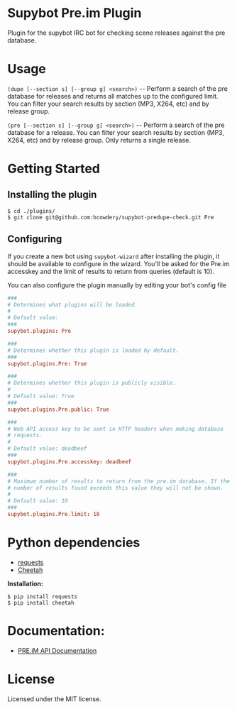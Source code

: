 Supybot Pre.im Plugin
=====================

Plugin for the supybot IRC bot for checking scene releases against the pre database.

# Usage

`(dupe [--section s] [--group g] <search>)` -- Perform a search of the pre database for releases and returns all matches up to the configured limit. You can filter your search results by section (MP3, X264, etc) and by release group.

`(pre [--section s] [--group g] <search>)` -- Perform a search of the pre database for a release. You can filter your search results by section (MP3, X264, etc) and by release group. Only returns a single release.


# Getting Started

## Installing the plugin

    $ cd ./plugins/
    $ git clone git@github.com:bcowdery/supybot-predupe-check.git Pre

## Configuring

If you create a new bot using `supybot-wizard` after installing the plugin, it should be available to configure
in the wizard. You'll be asked for the Pre.im accesskey and the limit of results to return from queries (default is 10).

You can also configure the plugin manually by editing your bot's config file
```conf
###
# Determines what plugins will be loaded.
#
# Default value:
###
supybot.plugins: Pre

###
# Determines whether this plugin is loaded by default.
###
supybot.plugins.Pre: True

###
# Determines whether this plugin is publicly visible.
#
# Default value: True
###
supybot.plugins.Pre.public: True

###
# Web API access key to be sent in HTTP headers when making database
# requests.
#
# Default value: deadbeef
###
supybot.plugins.Pre.accesskey: deadbeef

###
# Maximum number of results to return from the pre.im database. If the
# number of results found exceeds this value they will not be shown.
#
# Default value: 10
###
supybot.plugins.Pre.limit: 10
```

# Python dependencies

* [requests](http://docs.python-requests.org/)
* [Cheetah](http://www.cheetahtemplate.org/)

**Installation:**
```
$ pip install requests
$ pip install cheetah
```

# Documentation:

* [PRE.iM API Documentation](https://pre.im/doku/index.htm)

# License

Licensed under the MIT license.
